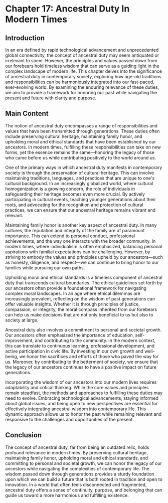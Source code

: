 # Chapter 17: Ancestral Duty In Modern Times

## Introduction

In an era defined by rapid technological advancement and unprecedented global connectivity, the concept of ancestral duty may seem antiquated or irrelevant to some. However, the principles and values passed down from our forebears hold timeless wisdom that can serve as a guiding light in the complex landscape of modern life. This chapter delves into the significance of ancestral duty in contemporary society, exploring how age-old traditions and responsibilities can be harmoniously integrated into our fast-paced, ever-evolving world. By examining the enduring relevance of these duties, we aim to provide a framework for honoring our past while navigating the present and future with clarity and purpose.

## Main Content

The notion of ancestral duty encompasses a range of responsibilities and values that have been transmitted through generations. These duties often include preserving cultural heritage, maintaining family honor, and upholding moral and ethical standards that have been established by our ancestors. In modern times, fulfilling these responsibilities can take on new forms, yet the essence remains the same—honoring the legacy of those who came before us while contributing positively to the world around us.

One of the primary ways in which ancestral duty manifests in contemporary society is through the preservation of cultural heritage. This can involve maintaining traditions, languages, and practices that are unique to one's cultural background. In an increasingly globalized world, where cultural homogenization is a growing concern, the role of individuals in safeguarding their heritage becomes even more crucial. By actively participating in cultural events, teaching younger generations about their roots, and advocating for the recognition and protection of cultural practices, we can ensure that our ancestral heritage remains vibrant and relevant.

Maintaining family honor is another key aspect of ancestral duty. In many cultures, the reputation and integrity of the family are of paramount importance. This can extend to personal conduct, professional achievements, and the way one interacts with the broader community. In modern times, where individualism is often emphasized, balancing personal aspirations with familial expectations can be challenging. However, by striving to embody the values and principles upheld by our ancestors—such as honesty, diligence, and respect—we can continue to bring honor to our families while pursuing our own paths.

Upholding moral and ethical standards is a timeless component of ancestral duty that transcends cultural boundaries. The ethical guidelines set forth by our ancestors often provide a foundational framework for navigating complex moral landscapes. In an age where ethical dilemmas are increasingly prevalent, reflecting on the wisdom of past generations can offer valuable insights. Whether it is through principles of justice, compassion, or integrity, the moral compass inherited from our forebears can help us make decisions that are not only beneficial to us but also to society at large.

Ancestral duty also involves a commitment to personal and societal growth. Our ancestors often emphasized the importance of education, self-improvement, and contributing to the community. In the modern context, this can translate to continuous learning, professional development, and active participation in civic life. By investing in our own growth and well-being, we honor the sacrifices and efforts of those who paved the way for us. Moreover, by contributing to the betterment of society, we ensure that the legacy of our ancestors continues to have a positive impact on future generations.

Incorporating the wisdom of our ancestors into our modern lives requires adaptability and critical thinking. While the core values and principles remain steadfast, the methods and approaches to fulfilling these duties may need to evolve. Embracing technological advancements, staying informed about global issues, and being open to new perspectives are essential for effectively integrating ancestral wisdom into contemporary life. This dynamic approach allows us to honor the past while remaining relevant and responsive to the challenges and opportunities of the present.

## Conclusion

The concept of ancestral duty, far from being an outdated relic, holds profound relevance in modern times. By preserving cultural heritage, maintaining family honor, upholding moral and ethical standards, and committing to personal and societal growth, we can honor the legacy of our ancestors while navigating the complexities of contemporary life. The wisdom passed down through generations provides a sturdy foundation upon which we can build a future that is both rooted in tradition and open to innovation. In a world that often feels disconnected and fragmented, ancestral duty offers a sense of continuity, purpose, and belonging that can guide us toward a more harmonious and fulfilling existence.